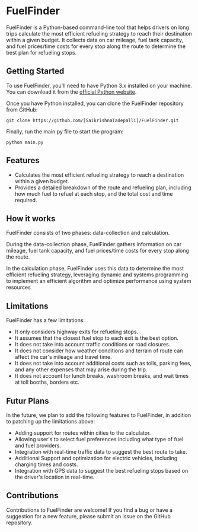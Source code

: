 # FuelFinder
FuelFinder is a Python-based command-line tool that helps drivers on long trips calculate the most efficient refueling strategy to reach their destination within a given budget. It collects data on car mileage, fuel tank capacity, and fuel prices/time costs for every stop along the route to determine the best plan for refueling stops.

## Getting Started

To use FuelFinder, you'll need to have Python 3.x installed on your machine. You can download it from the [official Python website](https://www.python.org/downloads/).

Once you have Python installed, you can clone the FuelFinder repository from GitHub:
```
git clone https://github.com/[SaikrishnaTadepalli]/FuelFinder.git
```

Finally, run the main.py file to start the program:
```
python main.py
```

## Features

- Calculates the most efficient refueling strategy to reach a destination within a given budget.
- Provides a detailed breakdown of the route and refueling plan, including how much fuel to refuel at each stop, and the total cost and time required.

## How it works

FuelFinder consists of two phases: data-collection and calculation. 

During the data-collection phase, FuelFinder gathers information on car mileage, fuel tank capacity, and fuel prices/time costs for every stop along the route. 

In the calculation phase, FuelFinder uses this data to determine the most efficient refueling strategy, leveraging dynamic and systems programming to implement an efficient algorithm and optimize performance using system resources

## Limitations

FuelFinder has a few limitations:

- It only considers highway exits for refueling stops.
- It assumes that the closest fuel stop to each exit is the best option.
- It does not take into account traffic conditions or road closures.
- It does not consider how weather conditions and terrain of route can affect the car's mileage and travel time.
- It does not take into account additional costs such as tolls, parking fees, and any other expenses that may arise during the trip.
- It does not account for lunch breaks, washroom breaks, and wait times at toll booths, borders etc.

## Futur Plans

In the future, we plan to add the following features to FuelFinder, in addition to patching up the limitations above:

- Adding support for routes within cities to the calculator.
- Allowing user's to select fuel preferences including what type of fuel and fuel providers.
- Integration with real-time traffic data to suggest the best route to take.
- Additional Support and optimization for electric vehicles, including charging times and costs.
- Integration with GPS data to suggest the best refueling stops based on the driver's location in real-time.

## Contributions

Contributions to FuelFinder are welcome! If you find a bug or have a suggestion for a new feature, please submit an issue on the GitHub repository.




